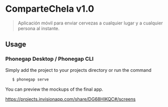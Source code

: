 
# ComparteChela v1.0 

> Aplicación móvil para enviar cervezas a cualquier lugar y a cualquier persona al instante.

## Usage

### Phonegap Desktop / Phonegap CLI

Simply add the project to your projects directory or 
 run the command
 
 ```javascript
 	$ phonegap serve
```

You can preview the mockups of the final app.

https://projects.invisionapp.com/share/DG68HIKQC#/screens